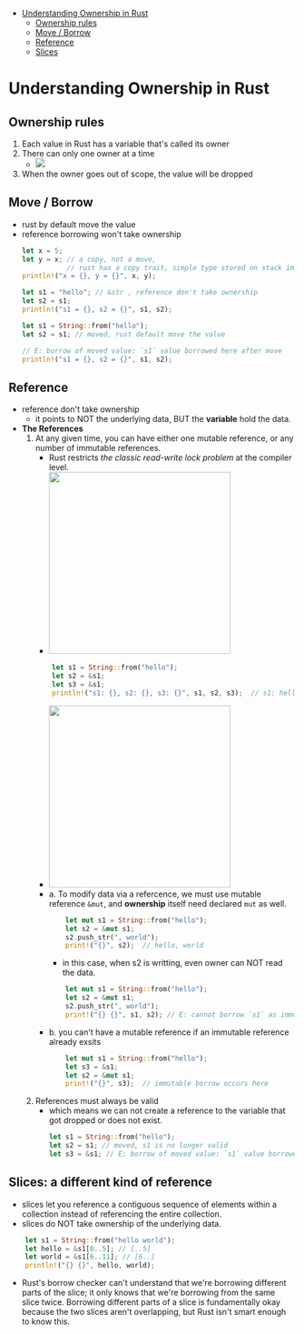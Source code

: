 [](...menustart)

- [Understanding Ownership in Rust](#e2a8efc0b9843be08e5a98bd4643972c)
    - [Ownership rules](#e8d1ae0e7d33cb31e8ff0b54bc904f86)
    - [Move / Borrow](#3260e15ab0b0472a8c60fe10dc282a51)
    - [Reference](#63d5049791d9d79d86e9a108b0a999ca)
    - [Slices](#ebb25066940285a0271542b54f76e9e1)

[](...menuend)


<h2 id="e2a8efc0b9843be08e5a98bd4643972c"></h2>

# Understanding Ownership in Rust

<h2 id="e8d1ae0e7d33cb31e8ff0b54bc904f86"></h2>

## Ownership rules

1. Each value in Rust has a variable that's called its owner
2. There can only one owner at a time
    - ![](../imgs/rust_ownership.png)
3. When the owner goes out of scope, the value will be dropped


<h2 id="3260e15ab0b0472a8c60fe10dc282a51"></h2>

## Move / Borrow

- rust by default move the value
- reference borrowing won't take ownership
    ```rust
    let x = 5;
    let y = x; // a copy, not a move,
               // rust has a copy trait, simple type stored on stack implement this trait
    println!("x = {}, y = {}", x, y);

    let s1 = "hello"; // &str , reference don't take ownership
    let s2 = s1;
    println!("s1 = {}, s2 = {}", s1, s2);

    let s1 = String::from("hello");
    let s2 = s1; // moved, rust default move the value

    // E: borrow of moved value: `s1` value borrowed here after move 
    println!("s1 = {}, s2 = {}", s1, s2); 
    ```

<h2 id="63d5049791d9d79d86e9a108b0a999ca"></h2>

## Reference

- reference don't take ownership
    - it points to NOT the underlying data, BUT the **variable** hold the data.
- **The References**
    1. At any given time, you can have either one mutable reference, or any number of immutable references.
        - Rust restricts *the classic read-write lock problem* at the compiler level.
        - <img src="../imgs/rust_ownership3.0.webp" width=320 />
        ```rust
            let s1 = String::from("hello");
            let s2 = &s1;
            let s3 = &s1;
            println!("s1: {}, s2: {}, s3: {}", s1, s2, s3);  // s1: hello, s2: hello, s3: hello
        ```
        - <img src="../imgs/rust_ownership3.webp" width=320 />
        - a. To modify data via a refercence, we must use mutable reference `&mut`, and **ownership** itself need declared `mut` as well.
            ```rust
                let mut s1 = String::from("hello");
                let s2 = &mut s1;
                s2.push_str(", world"); 
                print!("{}", s2);  // hello, world
            ```
            - in this case, when s2 is writting, even owner can NOT read the data.
            ```rust
                let mut s1 = String::from("hello");
                let s2 = &mut s1;
                s2.push_str(", world");
                print!("{} {}", s1, s2); // E: cannot borrow `s1` as immutable because...
            ```
        - b. you can't have a mutable reference if an immutable reference already exsits
            ```rust
                let mut s1 = String::from("hello");
                let s3 = &s1;
                let s2 = &mut s1;
                print!("{}", s3);  // immutable borrow occurs here
            ```
    2. References must always be valid
        - which means we can not create a reference to the variable that got dropped or does not exist.
            ```rust
            let s1 = String::from("hello");
            let s2 = s1; // moved, s1 is no longer valid
            let s3 = &s1; // E: borrow of moved value: `s1` value borrowed here after move
            ```

<h2 id="ebb25066940285a0271542b54f76e9e1"></h2>

## Slices: a different kind of reference

- slices let you reference a contiguous sequence of elements within a collection instead of referencing the entire collection.
- slices do NOT take ownership of the underlying data.

```rust
    let s1 = String::from("hello world");
    let hello = &s1[0..5]; // [..5]
    let world = &s1[6..11]; // [6..]
    println!("{} {}", hello, world);
```

- Rust's borrow checker can't understand that we're borrowing different parts of the slice; it only knows that we're borrowing from the same slice twice. Borrowing different parts of a slice is fundamentally okay because the two slices aren't overlapping, but Rust isn't smart enough to know this.
